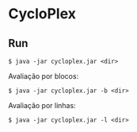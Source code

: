 # CycloPlex

## Run

```
$ java -jar cycloplex.jar <dir>
```

Avaliação por blocos:

```
$ java -jar cycloplex.jar -b <dir>
```

Avaliação por linhas:

```
$ java -jar cycloplex.jar -l <dir>
```